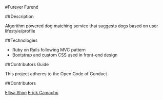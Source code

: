 #Furever Furend


##Description

Algorithm powered dog matching service that suggests dogs based on user lifestyle/profile

##Technologies

- Ruby on Rails following MVC pattern
- Bootstrap and custom CSS used in front-end design

##Contributors Guide

This project adheres to the Open Code of Conduct

##Contributors

[Ellisa Shim](https://github.com/eshim12)
[Erick Camacho](https://github.com/erickalexander)
